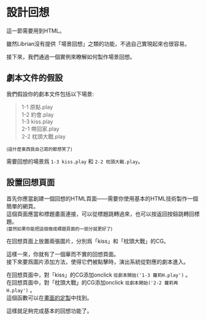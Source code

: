 # 設計回想

這一節需要用到HTML。

雖然Librian沒有提供「場景回想」之類的功能，不過自己實現起來也很容易。

接下來，我們通過一個實例來瞭解如何製作場景回想。

## 劇本文件的假設

我們假設你的劇本文件包括以下場景: 
> 1-1 原點.play   
> 1-2 約會.play   
> 1-3 kiss.play   
> 2-1 帶回家.play   
> 2-2 枕頭大戰.play   

<small>(這什麼東西我自己寫的都想笑了)</small>

需要回想的場景爲 `1-3 kiss.play` 和 `2-2 枕頭大戰.play`。   

## 設置回想頁面

首先你應當創建一個回想的HTML頁面——需要你使用基本的HTML技術製作一個簡單的網頁。   
這個頁面應當和標題畫面連接，可以從標題跳轉過來，也可以按返回按鈕跳轉回標題。   
<small>(當然如果你能把這個做成標題頁面的一部分就更好了)</small>

在回想頁面上放置兩張圖片，分別爲「kiss」和「枕頭大戰」的CG。   

這樣一來，你就有了一個華而不實的回想頁面。   
接下來要爲圖片添加方法，使得它們被點擊時，演出系統從對應的劇本進入。

在回想頁面中，對「kiss」的CG添加onclick `從劇本開始('1-3 蘿莉H.play')` 。   
在回想頁面中，對「枕頭大戰」的CG添加onclick `從劇本開始('2-2 蘿莉再H.play')` 。  
這個函數可以在[畫面的定製](畫面的定製.md)中找到。

這樣就足夠完成基本的回想功能了。
